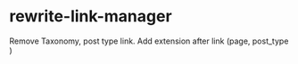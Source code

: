 # rewrite-link-manager
Remove Taxonomy, post type link. Add extension after link (page, post_type )
